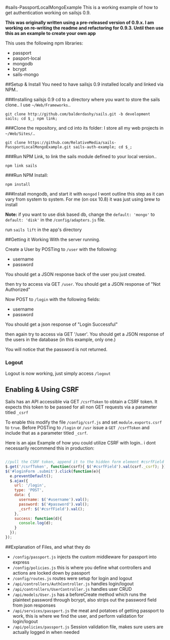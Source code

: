 #sails-PassportLocalMongoExample
This is a working example of how to get authentication working on sailsjs 0.9.

**This was originally written using a pre-released version of 0.9.x. I am working on re-writing the readme and refactoring for 0.9.3. Until then use this as an example to create your own app**

This uses the following npm libraries:

- passport
- pasport-local
- mongodb
- bcrypt
- sails-mongo

##Setup & Install
You need to have sailsjs 0.9 installed locally and linked via NPM..


###Installing sailsjs 0.9
cd to a directory where you want to store the sails clone.. I use `~/Web/Frameworks`..

`git clone http://github.com/balderdashy/sails.git -b development sails; cd $_; npm link;`

###Clone the repository, and cd into its folder:
I store all my web projects in `~/Web/Sites/`..

`git clone https://github.com/RelativeMedia/sails-PassportLocalMongoExample.git sails-auth-example; cd $_;`

###Run NPM Link, to link the sails module defined to your local version..

`npm link sails`

###Run NPM Install:

`npm install`

###Install mongodb, and start it with `mongod`
I wont outline this step as it can vary from system to system. For me (on osx 10.8) it was just using brew to install

**Note:** if you want to use disk based db, change the `default: 'mongo'` to `default: 'disk'` in the  `/config/adapters.js` file.

run `sails lift` in the app's directory


##Getting it Working
With the server running.

Create a User by POSTing to `/user` with the following:

- username
- password

You should get a JSON response back of the user you just created.

then try to access via GET `/user`. You should get a JSON response of "Not Authorized"

Now POST to `/login` with the following fields:

- username
- password

You should get a json response of "Login Successful"

then again try to access via GET '/user'. You should get a JSON response of the users in the database (in this example, only one.)

You will notice that the password is not returned.

### Logout
Logout is now working, just simply access `/logout`


## Enabling & Using CSRF
Sails has an API accessible via GET `/csrfToken` to obtain a CSRF token. It expects this token to be passed for all non GET requests via a parameter titled `_csrf`

To enable this modify the file `/config/csrf.js` and set `module.exports.csrf` to `true`. 
Before POSTing to `/login` or `/usr` issue a `GET /csrfToken` and include that as a parameter titled `_csrf`.

Here is an ajax Example of how you could utilize CSRF with login.. i dont necessarily recommend this in production:

```javascript

//pull the CSRF token, append it to the hidden form element #csrfField
$.get('/csrfToken', function(csrf){ $('#csrfField').val(csrf._csrf); });
$('#loginForm .submit').click(function(e){
  e.preventDefault();
  $.ajax({
    url: '/login',
    type: 'POST',
    data: {
      username: $('#username').val();
      password: $('#password').val();
      _csrf: $('#csrfField').val();
    },
    success: function(d){
      console.log(d);
    }
  });
});
```

##Explanation of Files, and what they do

- `/config/passport.js` injects the custom middleware for passport into express
- `/config/policies.js` this is where you define what controllers and actions are locked down by passport
- `/config/routes.js` routes were setup for login and logout
- `/api/controllers/AuthController.js` handles login/logout
- `/api/controllers/UserController.js` handles user CRUD
- `/api/models/User.js` has a beforeCreate method which runs the plaintext password through bcrypt, also strips out the password field from json responses
- `/api/services/passport.js` the meat and potatoes of getting passport to work, this is where we find the user, and perform validation for login/logout
- `/api/policies/passport.js` Session validation file, makes sure users are actually logged in when needed

